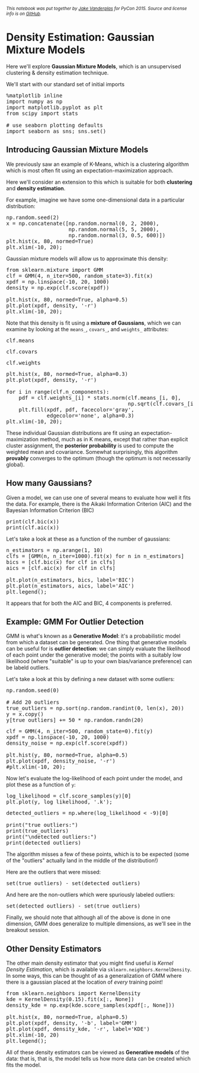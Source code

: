 <small><i>This notebook was put together by [Jake Vanderplas](http://www.vanderplas.com) for PyCon 2015. Source and license info is on [GitHub](https://github.com/jakevdp/sklearn_pycon2015/).</i></small>

# Density Estimation: Gaussian Mixture Models

Here we'll explore **Gaussian Mixture Models**, which is an unsupervised clustering & density estimation technique.

We'll start with our standard set of initial imports

<pre data-code-language="python"
     data-executable="true"
     data-type="programlisting">
%matplotlib inline
import numpy as np
import matplotlib.pyplot as plt
from scipy import stats

# use seaborn plotting defaults
import seaborn as sns; sns.set()
</pre>

## Introducing Gaussian Mixture Models

We previously saw an example of K-Means, which is a clustering algorithm which is most often fit using an expectation-maximization approach.

Here we'll consider an extension to this which is suitable for both **clustering** and **density estimation**.

For example, imagine we have some one-dimensional data in a particular distribution:

<pre data-code-language="python"
     data-executable="true"
     data-type="programlisting">
np.random.seed(2)
x = np.concatenate([np.random.normal(0, 2, 2000),
                    np.random.normal(5, 5, 2000),
                    np.random.normal(3, 0.5, 600)])
plt.hist(x, 80, normed=True)
plt.xlim(-10, 20);
</pre>

Gaussian mixture models will allow us to approximate this density:

<pre data-code-language="python"
     data-executable="true"
     data-type="programlisting">
from sklearn.mixture import GMM
clf = GMM(4, n_iter=500, random_state=3).fit(x)
xpdf = np.linspace(-10, 20, 1000)
density = np.exp(clf.score(xpdf))

plt.hist(x, 80, normed=True, alpha=0.5)
plt.plot(xpdf, density, '-r')
plt.xlim(-10, 20);
</pre>

Note that this density is fit using a **mixture of Gaussians**, which we can examine by looking at the ``means_``, ``covars_``, and ``weights_`` attributes:

<pre data-code-language="python"
     data-executable="true"
     data-type="programlisting">
clf.means_
</pre>

<pre data-code-language="python"
     data-executable="true"
     data-type="programlisting">
clf.covars_
</pre>

<pre data-code-language="python"
     data-executable="true"
     data-type="programlisting">
clf.weights_
</pre>

<pre data-code-language="python"
     data-executable="true"
     data-type="programlisting">
plt.hist(x, 80, normed=True, alpha=0.3)
plt.plot(xpdf, density, '-r')

for i in range(clf.n_components):
    pdf = clf.weights_[i] * stats.norm(clf.means_[i, 0],
                                       np.sqrt(clf.covars_[i, 0])).pdf(xpdf)
    plt.fill(xpdf, pdf, facecolor='gray',
             edgecolor='none', alpha=0.3)
plt.xlim(-10, 20);
</pre>

These individual Gaussian distributions are fit using an expectation-maximization method, much as in K means, except that rather than explicit cluster assignment, the **posterior probability** is used to compute the weighted mean and covariance.
Somewhat surprisingly, this algorithm **provably** converges to the optimum (though the optimum is not necessarily global).

## How many Gaussians?

Given a model, we can use one of several means to evaluate how well it fits the data.
For example, there is the Aikaki Information Criterion (AIC) and the Bayesian Information Criterion (BIC)

<pre data-code-language="python"
     data-executable="true"
     data-type="programlisting">
print(clf.bic(x))
print(clf.aic(x))
</pre>

Let's take a look at these as a function of the number of gaussians:

<pre data-code-language="python"
     data-executable="true"
     data-type="programlisting">
n_estimators = np.arange(1, 10)
clfs = [GMM(n, n_iter=1000).fit(x) for n in n_estimators]
bics = [clf.bic(x) for clf in clfs]
aics = [clf.aic(x) for clf in clfs]

plt.plot(n_estimators, bics, label='BIC')
plt.plot(n_estimators, aics, label='AIC')
plt.legend();
</pre>

It appears that for both the AIC and BIC, 4 components is preferred.

## Example: GMM For Outlier Detection

GMM is what's known as a **Generative Model**: it's a probabilistic model from which a dataset can be generated.
One thing that generative models can be useful for is **outlier detection**: we can simply evaluate the likelihood of each point under the generative model; the points with a suitably low likelihood (where "suitable" is up to your own bias/variance preference) can be labeld outliers.

Let's take a look at this by defining a new dataset with some outliers:

<pre data-code-language="python"
     data-executable="true"
     data-type="programlisting">
np.random.seed(0)

# Add 20 outliers
true_outliers = np.sort(np.random.randint(0, len(x), 20))
y = x.copy()
y[true_outliers] += 50 * np.random.randn(20)
</pre>

<pre data-code-language="python"
     data-executable="true"
     data-type="programlisting">
clf = GMM(4, n_iter=500, random_state=0).fit(y)
xpdf = np.linspace(-10, 20, 1000)
density_noise = np.exp(clf.score(xpdf))

plt.hist(y, 80, normed=True, alpha=0.5)
plt.plot(xpdf, density_noise, '-r')
#plt.xlim(-10, 20);
</pre>

Now let's evaluate the log-likelihood of each point under the model, and plot these as a function of ``y``:

<pre data-code-language="python"
     data-executable="true"
     data-type="programlisting">
log_likelihood = clf.score_samples(y)[0]
plt.plot(y, log_likelihood, '.k');
</pre>

<pre data-code-language="python"
     data-executable="true"
     data-type="programlisting">
detected_outliers = np.where(log_likelihood < -9)[0]

print("true outliers:")
print(true_outliers)
print("\ndetected outliers:")
print(detected_outliers)
</pre>

The algorithm misses a few of these points, which is to be expected (some of the "outliers" actually land in the middle of the distribution!)

Here are the outliers that were missed:

<pre data-code-language="python"
     data-executable="true"
     data-type="programlisting">
set(true_outliers) - set(detected_outliers)
</pre>

And here are the non-outliers which were spuriously labeled outliers:

<pre data-code-language="python"
     data-executable="true"
     data-type="programlisting">
set(detected_outliers) - set(true_outliers)
</pre>

Finally, we should note that although all of the above is done in one dimension, GMM does generalize to multiple dimensions, as we'll see in the breakout session.

## Other Density Estimators

The other main density estimator that you might find useful is *Kernel Density Estimation*, which is available via ``sklearn.neighbors.KernelDensity``. In some ways, this can be thought of as a generalization of GMM where there is a gaussian placed at the location of *every* training point!

<pre data-code-language="python"
     data-executable="true"
     data-type="programlisting">
from sklearn.neighbors import KernelDensity
kde = KernelDensity(0.15).fit(x[:, None])
density_kde = np.exp(kde.score_samples(xpdf[:, None]))

plt.hist(x, 80, normed=True, alpha=0.5)
plt.plot(xpdf, density, '-b', label='GMM')
plt.plot(xpdf, density_kde, '-r', label='KDE')
plt.xlim(-10, 20)
plt.legend();
</pre>

All of these density estimators can be viewed as **Generative models** of the data: that is, that is, the model tells us how more data can be created which fits the model.
